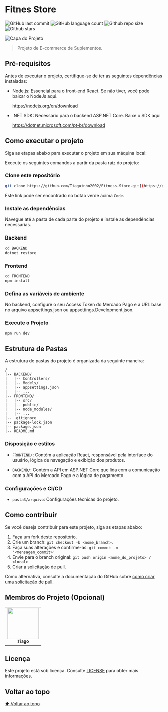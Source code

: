 # Fitnes Store

<!-- Shields Exemplo, existem N diferentes shield em https://shields.io/ -->
![GitHub last commit](https://img.shields.io/github/last-commit/seu-usuario/seu-repositorio)
![GitHub language count](https://img.shields.io/github/languages/count/seu-usuario/seu-repositorio)
![Github repo size](https://img.shields.io/github/repo-size/seu-usuario/seu-repositorio)
![Github stars](https://img.shields.io/github/stars/seu-usuario/seu-repositorio?style=social)

![Capa do Projeto](https://github.com/user-attachments/assets/0eae2176-134d-4907-8f34-89cba5d73254)

> Projeto de E-commerce de Suplementos.

## Pré-requisitos

Antes de executar o projeto, certifique-se de ter as seguintes dependências instaladas:

- Node.js: Essencial para o front-end React. Se não tiver, você pode baixar o NodeJs aqui.

    https://nodejs.org/en/download

- .NET SDK: Necessário para o backend ASP.NET Core. Baixe o SDK aqui 

    https://dotnet.microsoft.com/pt-br/download

## Como executar o projeto

Siga as etapas abaixo para executar o projeto em sua máquina local:

Execute os seguintes comandos a partir da pasta raiz do projeto:

<!-- Aqui é tudo exemplo, só trocar -->

### Clone este repositório

```bash
git clone https://github.com/Tiaguinho2002/Fitness-Store.git](https://github.com/Tiaguinho2002/Fitness-Store.git
```

Este link pode ser encontrado no botão verde acima `Code`.

### Instale as dependências
Navegue até a pasta de cada parte do projeto e instale as dependências necessárias.

### Backend
```bash
cd BACKEND
dotnet restore
```

### Frontend
```bash
cd FRONTEND
npm install
```

### Defina as variáveis de ambiente

No backend, configure o seu Access Token do Mercado Pago e a URL base no arquivo appsettings.json ou appsettings.Development.json.

### Execute o Projeto

```bash
npm run dev
```

## Estrutura de Pastas

A estrutura de pastas do projeto é organizada da seguinte maneira:

```text
/
|-- BACKEND/
|   |-- Controllers/
|   |-- Models/
|   |-- appsettings.json
|   |-- ...
|-- FRONTEND/
|   |-- src/
|   |-- public/
|   |-- node_modules/
|   |-- ...
|-- .gitignore
|-- package-lock.json
|-- package.json
|-- README.md
```

<!-- Outra forma de descrever é em texto corrido -->

### Disposição e estilos

* `FRONTEND/`: Contém a aplicação React, responsável pela interface do usuário, lógica de navegação e exibição dos produtos.

* `BACKEND/`: Contém a API em ASP.NET Core que lida com a comunicação com a API do Mercado Pago e a lógica de pagamento.
  

### Configurações e CI/CD

* `pasta3/arquivo`: Configurações técnicas do projeto.

## Como contribuir

Se você deseja contribuir para este projeto, siga as etapas abaixo:

1. Faça um fork deste repositório.
2. Crie um branch: `git checkout -b <nome_branch>`.
3. Faça suas alterações e confirme-as: `git commit -m '<mensagem_commit>'`
4. Envie para o branch original: `git push origin <nome_do_projeto> / <local>`
5. Criar a solicitação de pull.

Como alternativa, consulte a documentação do GitHub sobre [como criar uma solicitação de pull](https://help.github.com/en/github/collaborating-with-issues-and-pull-requests/creating-a-pull-request).

## Membros do Projeto (Opcional)

<table>
  <tr>
    <td align="center">
      <a href="https://github.com/tiaguinho2002">
        <img src="https://github.com/tiaguinho2002.png" width="100px">
        <br>
        <sub>
          <b>Tiago</b>
        </sub>
      </a>
    </td>
  </tr>
</table>

## Licença

Este projeto está sob licença. Consulte [LICENSE](LICENSE.md) para obter mais informações.

## Voltar ao topo

[⬆ Voltar ao topo](#título)




    
